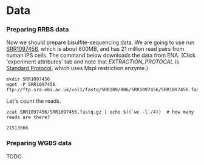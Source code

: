 # Data

### Preparing RRBS data

Now we should prepare bisulfite-sequencing data. We are going to use run [SRR1097456](https://www.ncbi.nlm.nih.gov/sra/SRR1097456/), which is about 600MB, and has 21 million read pairs from human iPS cells. The command below downloads the data from ENA. (Click 'experiment attributes' tab and note that *EXTRACTION_PROTOCAL* is [Standard Protocol](https://www.ncbi.nlm.nih.gov/pubmed/19442738), which uses MspI restriction enzyme.)

```shell
mkdir SRR1097456
wget -P SRR1097456 ftp://ftp.sra.ebi.ac.uk/vol1/fastq/SRR109/006/SRR1097456/SRR1097456.fastq.gz
```

Let's count the reads.

```shell
zcat SRR1097456/SRR1097456.fastq.gz | echo $((`wc -l`/4))  # how many reads are there?
```

```shell
21513566
```

### Preparing WGBS data

TODO